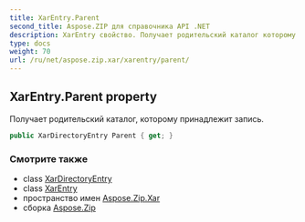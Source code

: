 ```yaml
---
title: XarEntry.Parent
second_title: Aspose.ZIP для справочника API .NET
description: XarEntry свойство. Получает родительский каталог которому принадлежит запись.
type: docs
weight: 70
url: /ru/net/aspose.zip.xar/xarentry/parent/
---
```

## XarEntry.Parent property

Получает родительский каталог, которому принадлежит запись.

```csharp
public XarDirectoryEntry Parent { get; }
```

### Смотрите также

* class [XarDirectoryEntry](../../xardirectoryentry/)
* class [XarEntry](../)
* пространство имен [Aspose.Zip.Xar](../../xarentry/)
* сборка [Aspose.Zip](../../../)


